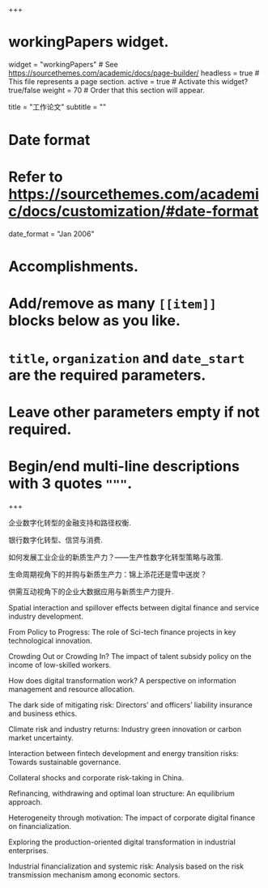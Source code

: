 +++
# workingPapers widget.
widget = "workingPapers"  # See https://sourcethemes.com/academic/docs/page-builder/
headless = true  # This file represents a page section.
active = true  # Activate this widget? true/false
weight = 70  # Order that this section will appear.

title = "工作论文"
subtitle = ""

# Date format
#   Refer to https://sourcethemes.com/academic/docs/customization/#date-format
date_format = "Jan 2006"

# Accomplishments.
#   Add/remove as many `[[item]]` blocks below as you like.
#   `title`, `organization` and `date_start` are the required parameters.
#   Leave other parameters empty if not required.
#   Begin/end multi-line descriptions with 3 quotes `"""`.

+++

企业数字化转型的金融支持和路径权衡.

银行数字化转型、信贷与消费.

如何发展工业企业的新质生产力？——生产性数字化转型策略与政策.

生命周期视角下的并购与新质生产力：锦上添花还是雪中送炭？

供需互动视角下的企业大数据应用与新质生产力提升.

Spatial interaction and spillover effects between digital finance and service industry development.

From Policy to Progress: The role of Sci-tech finance projects in key technological innovation.

Crowding Out or Crowding In? The impact of talent subsidy policy on the income of low-skilled workers.

How does digital transformation work? A perspective on information management and resource allocation.

The dark side of mitigating risk: Directors’ and officers’ liability insurance and business ethics.

Climate risk and industry returns: Industry green innovation or carbon market uncertainty.

Interaction between fintech development and energy transition risks: Towards sustainable governance.

Collateral shocks and corporate risk-taking in China.

Refinancing, withdrawing and optimal loan structure: An equilibrium approach.

Heterogeneity through motivation: The impact of corporate digital finance on financialization.

Exploring the production-oriented digital transformation in industrial enterprises.

Industrial financialization and systemic risk: Analysis based on the risk transmission mechanism among economic sectors.
